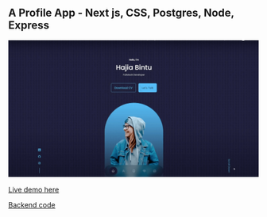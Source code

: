 ## A Profile App - Next js, CSS, Postgres, Node, Express

<img src='/assets/portfolio.png' alt='Profile' width='600' />

[Live demo here](https://aaron-james-profile-demo.vercel.app/)

[Backend code](https://github.com/jaymzdrury/profile-backend.git)
